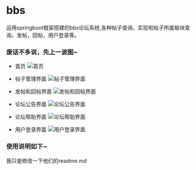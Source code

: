# bbs
运用springboot框架搭建的bbs论坛系统,各种帖子查询，实现啦帖子所属板块查询，发帖，回帖，用户登录等。
### 废话不多说，先上一波图~
- 首页
![首页](https://github.com/tfleof/bbs/blob/master/img/localhost_8080_index.jsp.png)

- 帖子管理界面
![帖子管理界面](https://github.com/tfleof/bbs/blob/master/img/localhost_8080_topic_GetAllTopic.do.png)

- 发帖和回帖界面
![发帖和回帖界面](https://github.com/tfleof/bbs/blob/master/img/localhost_8080_topic_goTopic.do_id=1.png)

- 论坛公告界面
![论坛公告界面](https://github.com/tfleof/bbs/blob/master/img/localhost_8080_index.jsp.png)

- 论坛帮助界面
![论坛帮助界面](https://github.com/tfleof/bbs/blob/master/img/localhost_8080_index.jsp.png)

- 用户登录界面
![用户登录界面](https://github.com/tfleof/bbs/blob/master/img/localhost_8080_login.jsp.png)

### 使用说明如下~

我只是修改一下他们的readme.md
